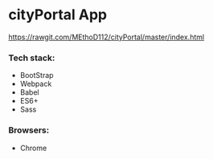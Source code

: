 # cityPortal App
https://rawgit.com/MEthoD112/cityPortal/master/index.html

### Tech stack:
 * BootStrap
 * Webpack
 * Babel
 * ES6+
 * Sass
 
 ### Browsers:
 * Chrome
